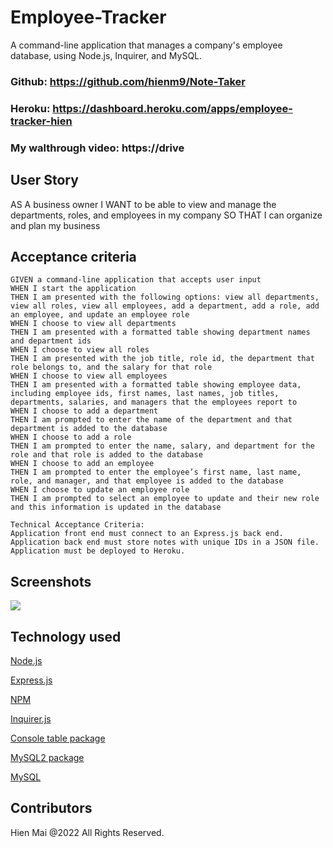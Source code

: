 # Employee-Tracker
A command-line application that manages a company's employee database, using Node.js, Inquirer, and MySQL.


### Github: https://github.com/hienm9/Note-Taker
### Heroku: https://dashboard.heroku.com/apps/employee-tracker-hien

### My walthrough video: https://drive


## User Story

AS A business owner
I WANT to be able to view and manage the departments, roles, and employees in my company
SO THAT I can organize and plan my business

## Acceptance criteria

```
GIVEN a command-line application that accepts user input
WHEN I start the application
THEN I am presented with the following options: view all departments, view all roles, view all employees, add a department, add a role, add an employee, and update an employee role
WHEN I choose to view all departments
THEN I am presented with a formatted table showing department names and department ids
WHEN I choose to view all roles
THEN I am presented with the job title, role id, the department that role belongs to, and the salary for that role
WHEN I choose to view all employees
THEN I am presented with a formatted table showing employee data, including employee ids, first names, last names, job titles, departments, salaries, and managers that the employees report to
WHEN I choose to add a department
THEN I am prompted to enter the name of the department and that department is added to the database
WHEN I choose to add a role
THEN I am prompted to enter the name, salary, and department for the role and that role is added to the database
WHEN I choose to add an employee
THEN I am prompted to enter the employee’s first name, last name, role, and manager, and that employee is added to the database
WHEN I choose to update an employee role
THEN I am prompted to select an employee to update and their new role and this information is updated in the database

Technical Acceptance Criteria:
Application front end must connect to an Express.js back end.
Application back end must store notes with unique IDs in a JSON file.
Application must be deployed to Heroku.
```

## Screenshots

![](https://github.com/hienm9/Employee-Tracker/)




## Technology used
<p><a href="https://nodejs.org/">Node.js</a></p>
<p><a href="https://expressjs.com/">Express.js</a></p>
<p><a href="https://www.npmjs.com/">NPM</a></p>
<p><a href="https://www.npmjs.com/package/inquirer">Inquirer.js</a></p>
<p><a href="https://www.npmjs.com/package/console.table">Console table package</a></p>
<p><a href="https://www.npmjs.com/package/mysql2">MySQL2 package</a></p>
<p><a href="https://www.mysql.com/">MySQL</a></p>


## Contributors

Hien Mai @2022 All Rights Reserved.
